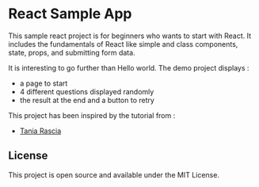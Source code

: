 # React Sample App

This sample react project is for beginners who wants to start with React.
It includes the fundamentals of React like simple and class components, state, props, and submitting form data.

It is interesting to go further than Hello world.
The demo project displays :
- a page to start
- 4 different questions displayed randomly
- the result at the end and a button to retry  


This project has been inspired by the tutorial from :
- [Tania Rascia](https://www.taniarascia.com/getting-started-with-react/)

## License
This project is open source and available under the MIT License.
